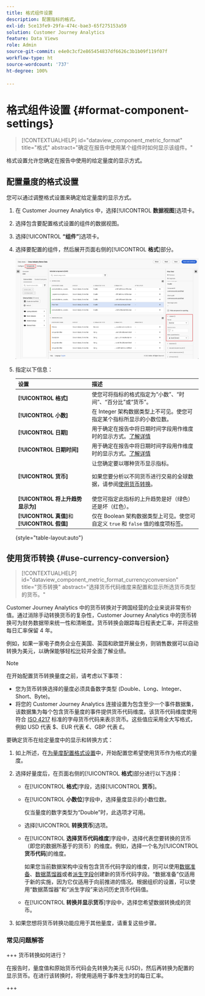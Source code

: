 ```yaml
---
title: 格式组件设置
description: 配置指标的格式。
exl-id: 5ce13fe9-29fa-474c-bae3-65f275153a59
solution: Customer Journey Analytics
feature: Data Views
role: Admin
source-git-commit: e4e0c3cf2e865454837df6626c3b1b09f119f07f
workflow-type: ht
source-wordcount: '737'
ht-degree: 100%

---
```


# 格式组件设置 {#format-component-settings}

<!-- markdownlint-disable MD034 -->

>[!CONTEXTUALHELP]
>id="dataview_component_metric_format"
>title="格式"
>abstract="确定在报告中使用某个组件时如何显示该组件。"

<!-- markdownlint-enable MD034 -->


格式设置允许您确定在报告中使用的给定量度的显示方式。

## 配置量度的格式设置

您可以通过调整格式设置来确定给定量度的显示方式。

1. 在 Customer Journey Analytics 中，选择&#x200B;[!UICONTROL **数据视图**]&#x200B;选项卡。

1. 选择包含要配置格式设置的组件的数据视图。

1. 选择&#x200B;[!UICONTROL **“组件”**]&#x200B;选项卡。

1. 选择要配置的组件，然后展开页面右侧的&#x200B;[!UICONTROL **格式**]&#x200B;部分。

   ![格式设置](../assets/format-settings.png)

1. 指定以下信息：

   | 设置 | 描述 |
   | --- | --- |
   | **[!UICONTROL 格式]** | 使您可将指标的格式指定为“小数”、“时间”、“百分比”或“货币”。 |
   | **[!UICONTROL 小数]** | 在 Integer 架构数据类型上不可见。使您可指定某个指标所显示的小数位数。 |
   | **[!UICONTROL 日期]** | 用于确定在报告中将日期时间字段用作维度时的显示方式。[了解详情](../../use-cases/data-views/data-views-usecases.md#date-and-date-time-use-cases) |
   | **[!UICONTROL 日期时间]** | 用于确定在报告中将日期时间字段用作维度时的显示方式。[了解详情](../../use-cases/data-views/data-views-usecases.md#date-and-date-time-use-cases) |
   | **[!UICONTROL 货币]** | 让您确定要以哪种货币显示指标。 <p>如果您要分析以不同货币进行交易的全球数据，请参阅[使用货币转换](#use-currency-conversion)。</p> |
   | **[!UICONTROL 将上升趋势显示为]** | 使您可指定此指标的上升趋势是好（绿色）还是坏（红色）。 |
   | **[!UICONTROL 真值]**&#x200B;和&#x200B;**[!UICONTROL 假值]** | 仅在 Boolean 架构数据类型上可见。使您可自定义 `true` 和 `false` 值的维度项标签。 |

   {style="table-layout:auto"}

## 使用货币转换 {#use-currency-conversion}

<!-- markdownlint-disable MD034 -->

>[!CONTEXTUALHELP]
>id="dataview_component_metric_format_currencyconversion"
>title="货币转换"
>abstract="选择货币代码维度来配置和显示所选货币类型的货币。"

<!-- markdownlint-enable MD034 -->

Customer Journey Analytics 中的货币转换对于跨国经营的企业来说非常有价值。通过消除手动转换货币的复杂性，Customer Journey Analytics 中的货币转换可为财务数据带来统一性和清晰度。货币转换会跟踪每日程表史汇率，并将这些每日汇率保留 4 年。

例如，如果一家电子商务企业在美国、英国和欧盟开展业务，则销售数据可以自动转换为美元，以确保能够轻松比较并全面了解业绩。

>[!NOTE]
>
>在开始配置货币转换量度之前，请考虑以下事项：
>
>* 您为货币转换选择的量度必须具备数字类型 (Double、Long、Integer、Short、Byte)。
>* 将您的 Customer Journey Analytics 连接设置为包含至少一个事件数据集，该数据集为每个包含货币量度的事件提供货币代码维度。该货币代码维度使用符合 [ISO 4217](https://www.iso.org/iso-4217-currency-codes.html) 标准的字母货币代码来表示货币。这些值应采用全大写格式，例如 USD 代表 $、EUR 代表 €、GBP 代表 £。

要确定货币在给定量度中的显示和转换方式：

1. 如上所述，在[为量度配置格式设置](#configure-format-settings-for-a-metric)中，开始配置您希望使用货币作为格式的量度。

1. 选择好量度后，在页面右侧的&#x200B;[!UICONTROL **格式**]&#x200B;部分进行以下选择：

   * 在&#x200B;[!UICONTROL **格式**]&#x200B;字段，选择&#x200B;[!UICONTROL **货币**]。

   * 在&#x200B;[!UICONTROL **小数位**]&#x200B;字段中，选择量度显示的小数位数。

     仅当量度的数字类型为“Double”时，此选项才可用。

   * 选择&#x200B;[!UICONTROL **转换货币**]&#x200B;选项。

   * 在&#x200B;[!UICONTROL **选择货币代码维度**]&#x200B;字段中，选择代表您要转换的货币（即您的数据所基于的货币）的维度。例如，选择一个名为&#x200B;[!UICONTROL **货币代码**]&#x200B;的维度。

     如果您当前数据架构中没有包含货币代码字段的维度，则可以使用[数据准备](https://experienceleague.adobe.com/docs/experience-platform/data-prep/home.html?lang=zh-Hans)、[数据蒸馏器](https://experienceleague.adobe.com/docs/experience-platform/query/data-distiller/overview.html?lang=zh-Hans)或者[派生字段](/help/data-views/derived-fields/derived-fields.md)创建新的货币代码字段。“数据准备”仅适用于新的实施，因为它仅适用于向前推进的情况。根据组织的设置，可以使用“数据蒸馏器”和“派生字段”来访问历史货币代码值。

   * 在&#x200B;[!UICONTROL **转换并显示货币**]&#x200B;字段中，选择您希望数据转换成的货币。

1. 如果您想将货币转换功能应用于其他量度，请重复这些步骤。



### 常见问题解答

+++ 货币转换如何进行？

在报告时，量度值和原始货币代码会先转换为美元 (USD)，然后再转换为配置的显示货币。在进行该转换时，将使用适用于事件发生时的每日汇率。

+++

